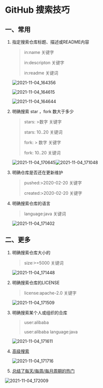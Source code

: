 # GitHub 搜索技巧

## 一、常用

1. 指定搜索仓库标题、描述或README内容

   >in:name 关键字
   >
   >in:descripton 关键字
   >
   >in:readme 关键词

   ![2021-11-04_164356](https://img.qinweizhao.com/2021/11/2021-11-04_164356.png)

   ![2021-11-04_164615](https://img.qinweizhao.com/2021/11/2021-11-04_164615.png)

   ![2021-11-04_164644](https://img.qinweizhao.com/2021/11/2021-11-04_164644.png)

2. 明确搜索 star ，fork 数大于多少

    >stars: >数字 关键字
    >
    >stars: 10..20 关键词
    >
    >fork: > 数字 关键字
    >
    >fork: 10..20 关键词

    ![2021-11-04_170645](https://img.qinweizhao.com/2021/11/2021-11-04_170645.png)![2021-11-04_171048](https://img.qinweizhao.com/2021/11/2021-11-04_171048.png)

3. 明确仓库是否还在更新维护

    > pushed:>2020-02-20 关键字
    >
    > created:>2020-02-20 关键字

4. 明确搜索仓库的语言

   > language:java 关键词

   ![2021-11-04_171402](https://img.qinweizhao.com/2021/11/2021-11-04_171402.png)

## 二、更多

1. 明确搜索仓库大小的

   > size:>=5000 关键词

   ![2021-11-04_171448](https://img.qinweizhao.com/2021/11/2021-11-04_171448.png)

2. 明确搜索仓库的LICENSE

   > license:apache-2.0 关键字

   ![2021-11-04_171509](https://img.qinweizhao.com/2021/11/2021-11-04_171509.png)

3. 明确搜索某个人或组织的合库

   > user:alibaba
   >
   > user:alibaba language:java

   ![2021-11-04_171611](https://img.qinweizhao.com/2021/11/2021-11-04_171611.png)

4. [高级搜索](https://github.com/search/advanced)

   ![2021-11-04_171716](https://img.qinweizhao.com/2021/11/2021-11-04_171716.png)

5. [总结了每天/每周/每月周期的热门](https://github.com/trending/3)

![2021-11-04_172009](https://img.qinweizhao.com/2021/11/2021-11-04_172009.png)
